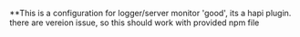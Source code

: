 **This is a configuration for logger/server monitor 'good', its a hapi plugin. there are vereion issue,
so this should work with provided npm file
